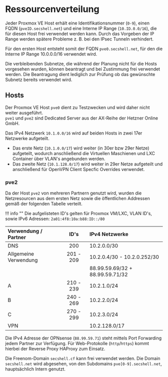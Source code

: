 # Ressourcenverteilung

Jeder Proxmox VE Host erhält eine Identifikationsnummer (`0-9`), einen FQDN (`pveID.secshell.net`) und eine Interne IP Range (`10.ID.0.0/16`), die für diesen Host frei verwendet werden kann.
Durch das Vorgeben der IP Range werden spätere Probleme z. B. bei den IPsec Tunneln verhindert.  

Für den ersten Host entsteht somit der FQDN `pve0.secshell.net`, für den die Interne IP Range 10.0.0.0/16 verwendet wird.

Die verbleibenden Subnetze, die während der Planung nicht für die Hosts vorgesehen wurden, können beantragt und bei Zustimmung frei verwendet werden.
Die Beantragung dient lediglich zur Prüfung ob das gewünschte Subnetz bereits verwendet wird.

## Hosts
Der Proxmox VE Host `pve0` dient zu Testzwecken und wird daher nicht weiter ausgeführt.  
`pve1` und `pve2` sind Dedicated Server aus der AX-Reihe der Hetzner Online GmbH.  

Das IPv4 Netzwerk `10.1.0.0/16` wird auf beiden Hosts in zwei 17er Netzwerke aufgeteilt.  

- Das erste Netz (`10.1.0.0/17`) wird weiter (in 30er bzw 29er Netze) aufgeteilt, wodurch anschließend die Virtuellen Maschienen und LXC Container über VLAN's angebunden werden.
- Das zweite Netz (`10.1.128.0/17`) wird weiter in 29er Netze aufgeteilt und anschließend für OpenVPN Client Specfic Overrides verwendet.

### pve2
Da der Host `pve2` von mehreren Partnern genutzt wird, wurden die Netzresourcen aus dem ersten Netz sowie die öffentlichen Addressen gemäß der folgenden Tabelle verteilt.

!!! info ""
    Die aufgelisteten ID's gelten für Proxmox VM/LXC, VLAN ID's, sowie IPv6 Adressen: <code>2a01:4f8:10a:b88:ID::/80</code>

| Verwendung / Partner   |     ID's    | IPv4 Netzwerke                               |
|:-----------------------|:-----------:|:---------------------------------------------|
| DNS                    | 200         | 10.2.0.0/30                                  |
| Allgemeine Verwendung  | 201  -  209 | 10.2.0.4/30 - 10.2.0.252/30                  |
|                        |             | 88.99.59.69/32 + 88.99.59.71/32              |
| A                      | 210  -  239 | 10.2.1.0/24                                  |
| B                      | 240  -  269 | 10.2.2.0/24                                  |
| C                      | 270  -  299 | 10.2.3.0/24                                  |
| VPN                    |             | 10.2.128.0/17                                |

Die IPv4 Adresse der OPNsense (`88.99.59.71`) steht mittels Port Forwarding jedem Partner zur Verfügung.
Für Web-Protokolle (`http`/`https`) kommt hierbei der Reverse Proxy HAProxy zum Einsatz.

Die Freenom-Domain `secshell.cf` kann frei verwendet werden. Die Domain `secshell.net` wird abgesehen, von den Subdomains `pve[0-9].secshell.net`, hauptsächlich Intern genutzt.
